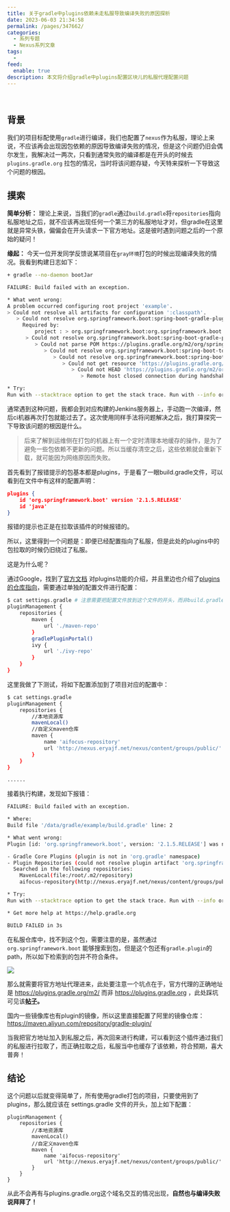 ```yaml
---
title: 关于gradle中plugins依赖未走私服导致编译失败的原因探析
date: 2023-06-03 21:34:58
permalink: /pages/347662/
categories:
  - 系列专题
  - Nexus系列文章
tags:
  -
feed:
  enable: true
description: 本文将介绍gradle中plugins配置区块儿的私服代理配置问题
---
```


<br><ArticleTopAd></ArticleTopAd>



## 背景

我们的项目标配使用`gradle`进行编译，我们也配置了`nexus`作为私服，理论上来说，不应该再会出现因包依赖的原因导致编译失败的情况，但是这个问题仍旧会偶尔发生，我解决过一两次，只看到通常失败的编译都是在开头的时候去 `plugins.gradle.org` 拉包的情况，当时将该问题存疑，今天特来探析一下导致这个问题的根因。

## 摸索

**简单分析：** 理论上来说，当我们的`gradle`通过`build.gradle`将`repositories`指向私服地址之后，就不应该再出现任何一个第三方的私服地址才对，但gradle在这里就是异常头铁，偏偏会在开头请求一下官方地址。这是彼时遇到问题之后的一个原始的疑问！

**缘起：** 今天一位开发同学反馈说某项目在`gray环境`打包的时候出现编译失败的情况。我看到构建日志如下：

```sh
+ gradle --no-daemon bootJar

FAILURE: Build failed with an exception.

* What went wrong:
A problem occurred configuring root project 'example'.
> Could not resolve all artifacts for configuration ':classpath'.
   > Could not resolve org.springframework.boot:spring-boot-gradle-plugin:2.1.5.RELEASE.
     Required by:
         project : > org.springframework.boot:org.springframework.boot.gradle.plugin:2.1.5.RELEASE
      > Could not resolve org.springframework.boot:spring-boot-gradle-plugin:2.1.5.RELEASE.
         > Could not parse POM https://plugins.gradle.org/m2/org/springframework/boot/spring-boot-gradle-plugin/2.1.5.RELEASE/spring-boot-gradle-plugin-2.1.5.RELEASE.pom
            > Could not resolve org.springframework.boot:spring-boot-tools:2.1.5.RELEASE.
               > Could not resolve org.springframework.boot:spring-boot-tools:2.1.5.RELEASE.
                  > Could not get resource 'https://plugins.gradle.org/m2/org/springframework/boot/spring-boot-tools/2.1.5.RELEASE/spring-boot-tools-2.1.5.RELEASE.pom'.
                     > Could not HEAD 'https://plugins.gradle.org/m2/org/springframework/boot/spring-boot-tools/2.1.5.RELEASE/spring-boot-tools-2.1.5.RELEASE.pom'.
                        > Remote host closed connection during handshake

* Try:
Run with --stacktrace option to get the stack trace. Run with --info or --debug option to get more log output. Run with --scan to get full insights.
```

通常遇到这种问题，我都会到对应构建的Jenkins服务器上，手动跑一次编译，然后ci机器再次打包就能过去了。这次使用同样手法将问题解决之后，我打算探究一下导致该问题的根因是什么。

> 后来了解到运维侧在打包的机器上有一个定时清理本地缓存的操作，是为了避免一些包依赖不更新的问题。所以当缓存清空之后，这些依赖就会重新下载，就可能因为网络原因而失败。

首先看到了报错提示的包基本都是plugins，于是看了一眼build.gradle文件，可以看到在文件中有这样的配置声明：

```json
plugins {
    id 'org.springframework.boot' version '2.1.5.RELEASE'
    id 'java'
}
```

报错的提示也正是在拉取该插件的时候报错的。

所以，这里得到一个问题是：即便已经配置指向了私服，但是此处的plugins中的包拉取的时候仍旧绕过了私服。

这是为什么呢？

通过Google，找到了[官方文档](https://docs.gradle.org/current/userguide/plugins.html) 对plugins功能的介绍，并且里边也介绍了[plugins的仓库指向](https://docs.gradle.org/current/userguide/plugins.html#sec:custom_plugin_repositories)，需要通过单独的配置文件进行配置：

```sh
$ cat settings.gradle # 注意需要把配置文件放到这个文件的开头，而非build.gradle中
pluginManagement {
    repositories {
        maven {
            url './maven-repo'
        }
        gradlePluginPortal()
        ivy {
            url './ivy-repo'
        }
    }
}
```

这里我做了下测试，将如下配置添加到了项目对应的配置中：

```sh
$ cat settings.gradle
pluginManagement {
    repositories {
        //本地资源库
        mavenLocal()
        //自定义maven仓库
        maven {
            name 'aifocus-repository'
            url 'http://nexus.eryajf.net/nexus/content/groups/public/'
        }
    }
}

......
```

接着执行构建，发现如下报错：

```sh
FAILURE: Build failed with an exception.

* Where:
Build file '/data/gradle/example/build.gradle' line: 2

* What went wrong:
Plugin [id: 'org.springframework.boot', version: '2.1.5.RELEASE'] was not found in any of the following sources:

- Gradle Core Plugins (plugin is not in 'org.gradle' namespace)
- Plugin Repositories (could not resolve plugin artifact 'org.springframework.boot:org.springframework.boot.gradle.plugin:2.1.5.RELEASE')
  Searched in the following repositories:
    MavenLocal(file:/root/.m2/repository)
    aifocus-repository(http://nexus.eryajf.net/nexus/content/groups/public/)

* Try:
Run with --stacktrace option to get the stack trace. Run with --info or --debug option to get more log output. Run with --scan to get full insights.

* Get more help at https://help.gradle.org

BUILD FAILED in 3s
```

在私服仓库中，找不到这个包，需要注意的是，虽然通过`org.springframework.boot` 能够搜索到包，但是这个包还有`gradle.plugin`的path，所以如下检索到的包并不符合条件。

![](http://t.eryajf.net/imgs/2023/06/d12ea0825cebfefe.png)

那么就需要将官方地址代理进来，此处要注意一个坑点在于，官方代理的正确地址是 https://plugins.gradle.org/m2/ 而非 https://plugins.gradle.org ，此处踩坑可见该[**帖子**](https://discuss.gradle.org/t/use-repository-manager-to-proxy-gradle-central-plugin-repository/34859/4)**。**

国内一些镜像库也有plugin的镜像，所以这里直接配置了阿里的镜像仓库：https://maven.aliyun.com/repository/gradle-plugin/

当我把官方地址加入到私服之后，再次回来进行构建，可以看到这个插件通过我们的私服进行拉取了，而正确拉取之后，私服当中也缓存了该依赖，符合预期，喜大普奔！

## **结论**

这个问题以后就变得简单了，所有使用gradle打包的项目，只要使用到了plugins，那么就应该在 settings.gradle 文件的开头，加上如下配置：

```
pluginManagement {
    repositories {
        //本地资源库
        mavenLocal()
        //自定义maven仓库
        maven {
            name 'aifocus-repository'
            url 'http://nexus.eryajf.net/nexus/content/groups/public/'
        }
    }
}
```

从此不会再有与plugins.gradle.org这个域名交互的情况出现，**自然也与编译失败说拜拜了！**

<br><ArticleTopAd></ArticleTopAd>
